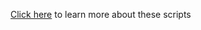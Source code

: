 [Click here](http://cdwscience.blogspot.com/2012/06/my-23andme-results-getting-free-second.html) to learn more about these scripts
